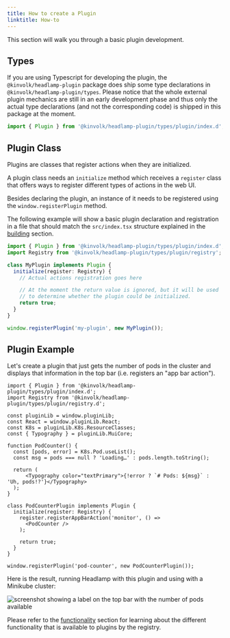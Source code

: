 ```yaml
---
title: How to create a Plugin
linktitle: How-to
---
```


This section will walk you through a basic plugin development.

## Types

If you are using Typescript for developing the plugin, the `@kinvolk/headlamp-plugin` package does
ship some type declarations in `@kinvolk/headlamp-plugin/types`.
Please notice that the whole external plugin mechanics are still in an early development phase
and thus only the actual type declarations (and not the corresponding code) is shipped in this package at the moment.


```typescript
import { Plugin } from '@kinvolk/headlamp-plugin/types/plugin/index.d';
```

## Plugin Class

Plugins are classes that register actions when they are initialized.

A plugin class needs an `initialize` method which receives a `register`
class that offers ways to register different types of actions in the web UI.

Besides declaring the plugin, an instance of it needs to be registered using
the `window.registerPlugin` method.

The following example will show a basic plugin declaration and registration
in a file that should match the `src/index.tsx` structure explained in the
[building](./building) section.


```typescript
import { Plugin } from '@kinvolk/headlamp-plugin/types/plugin/index.d';
import Registry from '@kinvolk/headlamp-plugin/types/plugin/registry';

class MyPlugin implements Plugin {
  initialize(register: Registry) {
    // Actual actions registration goes here

    // At the moment the return value is ignored, but it will be used
    // to determine whether the plugin could be initialized.
    return true;
  }
}

window.registerPlugin('my-plugin', new MyPlugin());
```

## Plugin Example

Let's create a plugin that just gets the number of pods in the cluster and
displays that information in the top bar (i.e. registers an "app bar action").

```tsx
import { Plugin } from '@kinvolk/headlamp-plugin/types/plugin/index.d';
import Registry from '@kinvolk/headlamp-plugin/types/plugin/registry.d';

const pluginLib = window.pluginLib;
const React = window.pluginLib.React;
const K8s = pluginLib.K8s.ResourceClasses;
const { Typography } = pluginLib.MuiCore;

function PodCounter() {
  const [pods, error] = K8s.Pod.useList();
  const msg = pods === null ? 'Loading…' : pods.length.toString();

  return (
      <Typography color="textPrimary">{!error ? `# Pods: ${msg}` : 'Uh, pods!?'}</Typography>
  );
}

class PodCounterPlugin implements Plugin {
  initialize(register: Registry) {
    register.registerAppBarAction('monitor', () =>
      <PodCounter />
    );

    return true;
  }
}

window.registerPlugin('pod-counter', new PodCounterPlugin());
```

Here is the result, running Headlamp with this plugin and using with a Minikube cluster:

![screenshot showing a label on the top bar with the number of pods available](./podcounter-screenshot.png)

Please refer to the [functionality](./functionality) section for learning about
the different functionality that is available to plugins by the registry.
